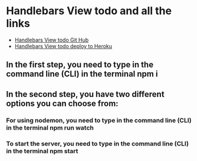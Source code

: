 # Handlebars View todo and all the links
* [Handlebars View todo Git Hub](https://github.com/MiguelJerome/handlebarsViewTodo)
* [Handlebars View todo deploy to Heroku](https://frozen-harbor-56299.herokuapp.com/)

##  In the first step, you need to type in the command line (CLI) in the terminal    npm i
## In the second step, you have two different options you can choose from:
### For using nodemon, you need to type in the command line (CLI) in the terminal    npm run watch
### To start the server, you need to type in the command line (CLI) in the terminal   npm start